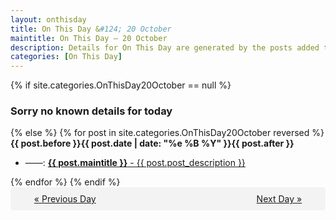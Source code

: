 ```yaml
---
layout: onthisday
title: On This Day &#124; 20 October
maintitle: On This Day — 20 October
description: Details for On This Day are generated by the posts added to the website so the content is subject to changes/updates over time.
categories: [On This Day]
---
```


{% if site.categories.OnThisDay20October == null %}
<h3>Sorry no known details for today</h3>
{% else %}
{% for post in site.categories.OnThisDay20October reversed %}
<strong>{{ post.before }}{{ post.date | date: "%e %B %Y" }}{{ post.after }}</strong>
<ul>
<li> ——: <a class="{{ post.class }}" href="{{ post.url }}"><strong>{{ post.maintitle }}</strong> - {{ post.post_description }}</a></li>
</ul>
{% endfor %}
{% endif %}
<br />
<div style="background-color: #f3f3f3; padding: 10px; border-radius: 5px; text-align: center; display: flex; justify-content: space-evenly;">
<a href="/onthisday/10/10-19">« Previous Day</a>
<span style="visibility:hidden;">[ Visit Leap Year February 29 ]</span>
<a href="/onthisday/10/10-21">Next Day »</a>
</div>

